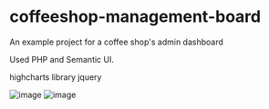 # coffeeshop-management-board
An example project for a coffee shop's admin dashboard

Used PHP and Semantic UI.

highcharts library
jquery



![image](https://github.com/basak-tepe/coffeeshop-management-board/assets/76913595/d643bf09-8948-4190-ba45-3a9d6d08dcb0)
![image](https://github.com/basak-tepe/coffeeshop-management-board/assets/76913595/970053f0-89be-4b36-b2f5-cf944305ebc2)
